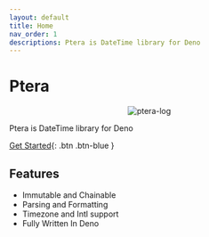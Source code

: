 ```yaml
---
layout: default
title: Home
nav_order: 1
descriptions: Ptera is DateTime library for Deno
---
```


# Ptera

<p align="center"><img src="https://user-images.githubusercontent.com/36841033/126181352-800b8efb-220e-435c-91e2-2f60e82c44df.png" alt="ptera-log"></p>

Ptera is DateTime library for Deno

[Get Started](https://tak-iwamoto.github.io/ptera/quick_tour.html){: .btn
.btn-blue }

## Features

- Immutable and Chainable
- Parsing and Formatting
- Timezone and Intl support
- Fully Written In Deno
